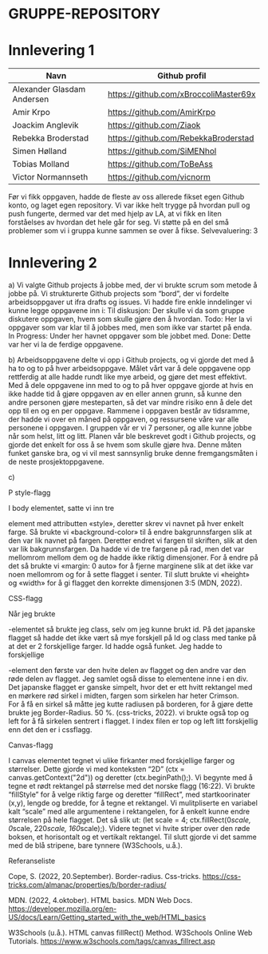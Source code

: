 # GRUPPE-REPOSITORY

# Innlevering 1

| Navn | Github profil |
| ------------- | ------------- |
| Alexander Glasdam Andersen | https://github.com/xBroccoliMaster69x |
| Amir Krpo | https://github.com/AmirKrpo |
| Joackim Anglevik  | https://github.com/Ziaok |
| Rebekka Broderstad | https://github.com/RebekkaBroderstad |
| Simen Hølland | https://github.com/SiMENhol |
| Tobias Molland | https://github.com/ToBeAss |
| Victor Normannseth | https://github.com/vicnorm |

Før vi fikk oppgaven, hadde de fleste av oss allerede fikset egen Github konto, og laget egen repository. Vi var ikke helt trygge på hvordan pull og push fungerte, dermed var det med hjelp av LA, at vi fikk en liten forståelses av hvordan det hele går for seg. Vi støtte på en del små problemer som vi i gruppa kunne sammen se over å fikse. 
Selvevaluering: 3

# Innlevering 2

a) Vi valgte Github projects å jobbe med, der vi brukte scrum som metode å jobbe på. Vi strukturerte Github projects som “bord”, der vi fordelte arbeidsoppgaver ut ifra drafts og issues. Vi hadde fire enkle inndelinger vi kunne legge oppgavene inn i:
Til diskusjon: Der skulle vi da som gruppe diskutere oppgaven, hvem som skulle gjøre den å hvordan.
Todo: Her la vi oppgaver som var klar til å jobbes med, men som ikke var startet på enda.
In Progress: Under her havnet oppgaver som ble jobbet med.
Done: Dette var her vi la de ferdige oppgavene.

b) Arbeidsoppgavene delte vi opp i Github projects, og vi gjorde det med å ha to og to på hver arbeidsoppgave. Målet vårt var å dele oppgavene opp rettferdig at alle hadde rundt like mye arbeid, og gjøre det mest effektivt. Med å dele oppgavene inn med to og to på hver oppgave gjorde at hvis en ikke hadde tid å gjøre oppgaven av en eller annen grunn, så kunne den andre personen gjøre mesteparten, så det var mindre risiko enn å dele det opp til en og en per oppgave. Rammene i oppgaven består av tidsramme, der hadde vi over en måned på oppgaven, og ressursene våre var alle personene i oppgaven. I gruppen vår er vi 7 personer, og alle kunne jobbe når som helst, litt og litt. Planen vår ble beskrevet godt i Github projects, og gjorde det enkelt for oss å se hvem som skulle gjøre hva. Denne måten funket ganske bra, og vi vil mest sannsynlig bruke denne fremgangsmåten i de neste prosjektoppgavene.

c)

P style-flagg

I body elementet, satte vi inn tre <p> element med attributten «style», deretter skrev vi navnet på hver enkelt farge. Så brukte vi «background-color» til å endre bakgrunnsfargen slik at den var lik navnet på fargen. Deretter endret vi fargen til skriften, slik at den var lik bakgrunnsfargen. Da hadde vi de tre fargene på rad, men det var mellomrom mellom dem og de hadde ikke riktig dimensjoner. For å endre på det så brukte vi «margin: 0 auto» for å fjerne marginene slik at det ikke var noen mellomrom og for å sette flagget i senter. Til slutt brukte vi «height» og «width» for å gi flagget den korrekte dimensjonen 3:5 (MDN, 2022).

CSS-flagg

Når jeg brukte <p>-elementet så brukte jeg class, selv om jeg kunne brukt id. På det japanske flagget så hadde det ikke vært så mye forskjell på Id og class med tanke på at det er 2 forskjellige farger. Id hadde også funket. Jeg hadde to forskjellige <p>-element den første var den hvite delen av flagget og den andre var den røde delen av flagget. Jeg samlet også disse to elementene inne i en div. 
Det japanske flagget er ganske simpelt, hvor det er ett hvitt rektangel med en mørkere rød sirkel i midten, fargen som sirkelen har heter Crimson.  
For å få en sirkel så måtte jeg kutte radiusen på borderen, for å gjøre dette brukte jeg Border-Radius. 50 %. (css-tricks, 2022). 
vi brukte også top og left for å få sirkelen sentrert i flagget. I index filen er top og left litt forskjellig enn det den er i cssflagg. 

 
Canvas-flagg

I canvas elementet tegnet vi ulike firkanter med forskjellige farger og størrelser. Dette gjorde vi med konteksten “2D” (ctx = canvas.getContext("2d")) og deretter (ctx.beginPath();). Vi begynte med å tegne et rødt rektangel på størrelse med det norske flagg (16:22). Vi brukte “fillStyle” for å velge riktig farge og deretter “fillRect”, med startkoorinater (x,y), lengde og bredde, for å tegne et rektangel. Vi mulitpliserte en variabel kalt “scale” med alle argumentene i rektangelen, for å enkelt kunne endre størrelsen på hele flagget. Det så slik ut: (let scale = 4; ctx.fillRect(0*scale, 0*scale, 220*scale, 160*scale);). Videre tegnet vi hvite striper over den røde boksen, et horisontalt og et vertikalt rektangel. Til slutt gjorde vi det samme med de blå stripene, bare tynnere (W3Schools, u.å.).
  

 
  
 Referanseliste
  
 Cope, S. (2022, 20.September). Border-radius. Css-tricks. https://css-tricks.com/almanac/properties/b/border-radius/
 
 MDN. (2022, 4.oktober). HTML basics. MDN Web Docs. https://developer.mozilla.org/en-US/docs/Learn/Getting_started_with_the_web/HTML_basics
 
 W3Schools (u.å.). HTML canvas fillRect() Method. W3Schools Online Web Tutorials. https://www.w3schools.com/tags/canvas_fillrect.asp

